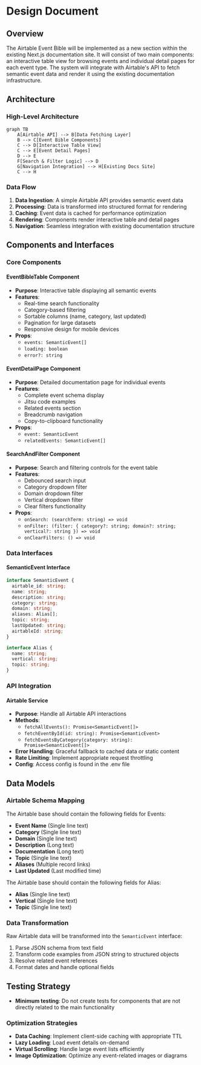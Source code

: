 # Design Document

## Overview

The Airtable Event Bible will be implemented as a new section within the existing Next.js documentation site. It will consist of two main components: an interactive table view for browsing events and individual detail pages for each event type. The system will integrate with Airtable's API to fetch semantic event data and render it using the existing documentation infrastructure.

## Architecture

### High-Level Architecture

```mermaid
graph TB
    A[Airtable API] --> B[Data Fetching Layer]
    B --> C[Event Bible Components]
    C --> D[Interactive Table View]
    C --> E[Event Detail Pages]
    D --> E
    F[Search & Filter Logic] --> D
    G[Navigation Integration] --> H[Existing Docs Site]
    C --> H
```

### Data Flow

1. **Data Ingestion**: A simple Airtable API provides semantic event data
2. **Processing**: Data is transformed into structured format for rendering
3. **Caching**: Event data is cached for performance optimization
4. **Rendering**: Components render interactive table and detail pages
5. **Navigation**: Seamless integration with existing documentation structure

## Components and Interfaces

### Core Components

#### EventBibleTable Component
- **Purpose**: Interactive table displaying all semantic events
- **Features**: 
  - Real-time search functionality
  - Category-based filtering
  - Sortable columns (name, category, last updated)
  - Pagination for large datasets
  - Responsive design for mobile devices
- **Props**:
  - `events: SemanticEvent[]`
  - `loading: boolean`
  - `error?: string`

#### EventDetailPage Component
- **Purpose**: Detailed documentation page for individual events
- **Features**:
  - Complete event schema display
  - Jitsu code examples
  - Related events section
  - Breadcrumb navigation
  - Copy-to-clipboard functionality
- **Props**:
  - `event: SemanticEvent`
  - `relatedEvents: SemanticEvent[]`

#### SearchAndFilter Component
- **Purpose**: Search and filtering controls for the event table
- **Features**:
  - Debounced search input
  - Category dropdown filter
  - Domain dropdown filter
  - Vertical dropdown filter
  - Clear filters functionality
- **Props**:
  - `onSearch: (searchTerm: string) => void`
  - `onFilter: (filter: { category?: string; domain?: string; vertical?: string }) => void`
  - `onClearFilters: () => void`

### Data Interfaces

#### SemanticEvent Interface
```typescript
interface SemanticEvent {
  airtable_id: string;
  name: string;
  description: string;
  category: string;
  domain: string;
  aliases: Alias[];
  topic: string;
  lastUpdated: string;
  airtableId: string;
}

interface Alias {
  name: string;
  vertical: string;
  topic: string;
}

```

### API Integration

#### Airtable Service
- **Purpose**: Handle all Airtable API interactions
- **Methods**:
  - `fetchAllEvents(): Promise<SemanticEvent[]>`
  - `fetchEventById(id: string): Promise<SemanticEvent>`
  - `fetchEventsByCategory(category: string): Promise<SemanticEvent[]>`
- **Error Handling**: Graceful fallback to cached data or static content
- **Rate Limiting**: Implement appropriate request throttling
- **Config**: Access config is found in the .env file

## Data Models

### Airtable Schema Mapping

The Airtable base should contain the following fields for Events:
- **Event Name** (Single line text)
- **Category** (Single line text)
- **Domain** (Single line text)
- **Description** (Long text)
- **Documentation** (Long text)
- **Topic** (Single line text)
- **Aliases** (Multiple record links)
- **Last Updated** (Last modified time)

The Airtable base should contain the following fields for Alias:
- **Alias** (Single line text)
- **Vertical** (Single line text)
- **Topic** (Single line text)

### Data Transformation

Raw Airtable data will be transformed into the `SemanticEvent` interface:
1. Parse JSON schema from text field
2. Transform code examples from JSON string to structured objects
3. Resolve related event references
4. Format dates and handle optional fields

## Testing Strategy
- **Minimum testing**: Do not create tests for components that are not directly related to the main functionality

### Optimization Strategies
- **Data Caching**: Implement client-side caching with appropriate TTL
- **Lazy Loading**: Load event details on-demand
- **Virtual Scrolling**: Handle large event lists efficiently
- **Image Optimization**: Optimize any event-related images or diagrams

